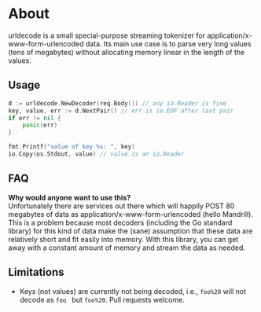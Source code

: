 About
=====

urldecode is a small special-purpose streaming tokenizer for application/x-www-form-urlencoded data. Its main use case is to parse very long values (tens of megabytes) without allocating memory linear in the length of the values.


Usage
-----

```go
d := urldecode.NewDecoder(req.Body()) // any io.Reader is fine
key, value, err := d.NextPair() // err is io.EOF after last pair
if err != nil {
	panic(err)
}

fmt.Printf("value of key %s: ", key)
io.Copy(os.Stdout, value) // value is an io.Reader
```


FAQ
---

**Why would anyone want to use this?**  
Unfortunately there are services out there which will happily POST 80 megabytes of data as application/x-www-form-urlencoded (hello Mandrill). This is a problem because most decoders (including the Go standard library) for this kind of data make the (sane) assumption that these data are relatively short and fit easily into memory. With this library, you can get away with a constant amount of memory and stream the data as needed.


Limitations
-----------

 * Keys (not values) are currently not being decoded, i.e., `foo%20` will not decode as `foo ` but `foo%20`. Pull requests welcome.

